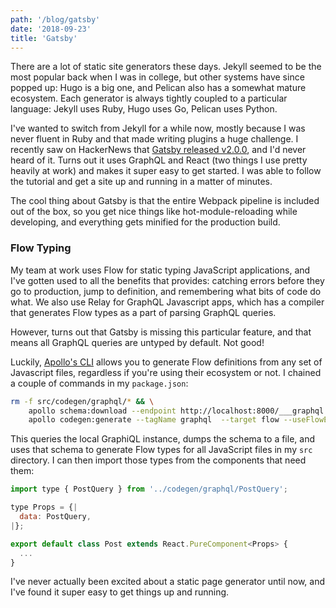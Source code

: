 ```yaml
---
path: '/blog/gatsby'
date: '2018-09-23'
title: 'Gatsby'
---
```


There are a lot of static site generators these days. Jekyll seemed to be the most popular back when I was in college, but other systems have since popped up: Hugo is a big one, and Pelican also has a somewhat mature ecosystem. Each generator is always tightly coupled to a particular language: Jekyll uses Ruby, Hugo uses Go, Pelican uses Python.

I've wanted to switch from Jekyll for a while now, mostly because I was never fluent in Ruby and that made writing plugins a huge challenge. I recently saw on HackerNews that [Gatsby released v2.0.0](https://www.gatsbyjs.org/blog/2018-09-17-gatsby-v2/), and I'd never heard of it. Turns out it uses GraphQL and React (two things I use pretty heavily at work) and makes it super easy to get started. I was able to follow the tutorial and get a site up and running in a matter of minutes.

The cool thing about Gatsby is that the entire Webpack pipeline is included out of the box, so you get nice things like hot-module-reloading while developing, and everything gets minified for the production build.

### Flow Typing

My team at work uses Flow for static typing JavaScript applications, and I've gotten used to all the benefits that provides: catching errors before they go to production, jump to definition, and remembering what bits of code do what. We also use Relay for GraphQL Javascript apps, which has a compiler that generates Flow types as a part of parsing GraphQL queries.

However, turns out that Gatsby is missing this particular feature, and that means all GraphQL queries are untyped by default. Not good!

Luckily, [Apollo's CLI](https://github.com/apollographql/apollo-cli) allows you to generate Flow definitions from any set of Javascript files, regardless if you're using their ecosystem or not. I chained a couple of commands in my `package.json`:

```bash
rm -f src/codegen/graphql/* && \
    apollo schema:download --endpoint http://localhost:8000/___graphql gatsby-schema.json && \
    apollo codegen:generate --tagName graphql  --target flow --useFlowExactObjects --useFlowReadOnlyTypes --queries './src/**/*.js' --schema ./gatsby-schema.json --outputFlat src/codegen/graphql
```

This queries the local GraphiQL instance, dumps the schema to a file, and uses that schema to generate Flow types for all JavaScript files in my `src` directory. I can then import those types from the components that need them:

```js
import type { PostQuery } from '../codegen/graphql/PostQuery';

type Props = {|
  data: PostQuery,
|};

export default class Post extends React.PureComponent<Props> {
  ...
}
```

I've never actually been excited about a static page generator until now, and I've found it super easy to get things up and running.
